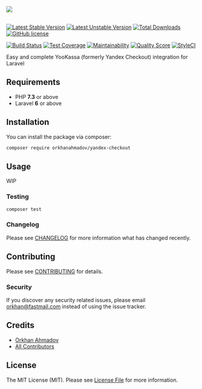 <img src="https://banners.beyondco.de/Yandex%20Checkout.png?theme=light&packageName=orkhanahmadov%2Fyandex-checkout&pattern=architect&style=style_1&description=YooKassa+%28formerly+Yandex+Checkout%29+integration+package+for+Laravel&md=1&showWatermark=0&fontSize=100px&images=credit-card&widths=auto&heights=auto" />
<br />
<br />

[![Latest Stable Version](https://poser.pugx.org/orkhanahmadov/yandex-checkout/v/stable)](https://packagist.org/packages/orkhanahmadov/yandex-checkout)
[![Latest Unstable Version](https://poser.pugx.org/orkhanahmadov/yandex-checkout/v/unstable)](https://packagist.org/packages/orkhanahmadov/yandex-checkout)
[![Total Downloads](https://img.shields.io/packagist/dt/orkhanahmadov/yandex-checkout)](https://packagist.org/packages/orkhanahmadov/yandex-checkout)
[![GitHub license](https://img.shields.io/github/license/orkhanahmadov/yandex-checkout.svg)](https://github.com/orkhanahmadov/yandex-checkout/blob/master/LICENSE.md)

[![Build Status](https://img.shields.io/travis/orkhanahmadov/yandex-checkout.svg)](https://travis-ci.org/orkhanahmadov/yandex-checkout)
[![Test Coverage](https://api.codeclimate.com/v1/badges/c2a7ab12371ec106ba13/test_coverage)](https://codeclimate.com/github/orkhanahmadov/yandex-checkout/test_coverage)
[![Maintainability](https://api.codeclimate.com/v1/badges/c2a7ab12371ec106ba13/maintainability)](https://codeclimate.com/github/orkhanahmadov/yandex-checkout/maintainability)
[![Quality Score](https://img.shields.io/scrutinizer/g/orkhanahmadov/yandex-checkout.svg)](https://scrutinizer-ci.com/g/orkhanahmadov/yandex-checkout)
[![StyleCI](https://github.styleci.io/repos/311930802/shield?branch=master)](https://github.styleci.io/repos/311930802?branch=master)

Easy and complete YooKassa (formerly Yandex Checkout) integration for Laravel

## Requirements

* PHP **7.3** or above
* Laravel **6** or above 

## Installation

You can install the package via composer:

```bash
composer require orkhanahmadov/yandex-checkout
```

## Usage

WIP

### Testing

``` bash
composer test
```

### Changelog

Please see [CHANGELOG](CHANGELOG.md) for more information what has changed recently.

## Contributing

Please see [CONTRIBUTING](CONTRIBUTING.md) for details.

### Security

If you discover any security related issues, please email orkhan@fastmail.com instead of using the issue tracker.

## Credits

- [Orkhan Ahmadov](https://github.com/orkhanahmadov)
- [All Contributors](../../contributors)

## License

The MIT License (MIT). Please see [License File](LICENSE.md) for more information.
